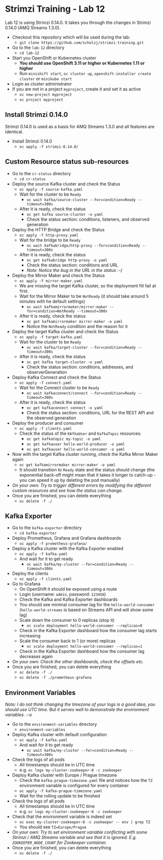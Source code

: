 # Strimzi Training - Lab 12

Lab 12 is using Strimzi 0.14.0. It takes you through the changes in Strimzi 0.14.0 (AMQ Streams 1.3.0).

* Checkout this repository which will be used during the lab:
  * `git clone https://github.com/scholzj/strimzi-training.git`
* Go to the `lab-12` directory
  * `cd lab-12`
* Start you OpenShift or Kubernetes cluster
  * **You should use OpenShift 3.11 or higher or Kubernetes 1.11 or higher**
  * Run `minishift start`, `oc cluster up`, `openshift-installer create cluster` or `minikube start`
* Login as cluster administrator
* If you are not in a project `myproject`, create it and set it as active
  * `oc new-project myproject`
  * `oc project myproject`

## Install Strimzi 0.14.0

Strimzi 0.14.0 is used as a basis for AMQ Streams 1.3.0 and all features are identical.

* Install Strimzi 0.14.0
  * `oc apply -f strimzi-0.14.0/`

## Custom Resource status sub-resources

* Go to the `cr-status` directory
  * `cd cr-status`
* Deploy the source Kafka cluster and check the Status
  * `oc apply -f source-kafka.yaml`
  * Wait for the cluster to be `Ready`
    * `oc wait kafka/source-cluster --for=condition=Ready --timeout=300s`
  * After it is ready, check the status
    * `oc get kafka source-cluster -o yaml`
    * Check the status section: conditions, listeners, and observed generation
* Deploy the HTTP Bridge and check the Status
  * `oc apply -f http-proxy.yaml`
  * Wait for the bridge to be `Ready`
    * `oc wait kafkabridge/http-proxy --for=condition=Ready --timeout=300s`
  * After it is ready, check the status
    * `oc get kafkabridge http-proxy -o yaml`
    * Check the status section: conditions and URL
    * _Note: Notice the bug in the URL in the status :-(_
* Deploy the Mirror Maker and check the Status
  * `oc apply -f mirror-maker.yaml`
  * We are missing the target Kafka cluster, so the deployment fill fail at first.
  * Wait for the Mirror Maker to be `NotReady` (it should take around 5 minutes with he default settings)
    * `oc wait kafkamirrormaker/mirror-maker --for=condition=NotReady --timeout=300s`
  * After it is ready, check the status
    * `oc get kafkamirrormaker mirror-maker -o yaml`
    * Notice the `NotReady` condition and the reason for it
* Deploy the target Kafka cluster and check the Status
  * `oc apply -f target-kafka.yaml`
  * Wait for the cluster to be `Ready`
    * `oc wait kafka/target-cluster --for=condition=Ready --timeout=300s`
  * After it is ready, check the status
    * `oc get kafka target-cluster -o yaml`
    * Check the status section: conditions, addresses, and observerGeneration
* Deploy Kafka Connect and check the Status
  * `oc apply -f connect.yaml`
  * Wait for the Connect cluster to be `Ready`
    * `oc wait kafkaconnect/connect --for=condition=Ready --timeout=300s`
  * After it is ready, check the status
    * `oc get kafkaconnect connect -o yaml`
    * Check the status section: conditions, URL for the REST API and the observed generation
* Deploy the producer and consumer
  * `oc apply -f clients.yaml`
  * Check the status of the `KAfkaUser` and `KafkaTopic` resources:
    * `oc get kafkatopic my-topic -o yaml`
    * `oc get kafkauser hello-world-producer -o yaml`
    * `oc get kafkauser hello-world-consumer -o yaml`
* Now with the target Kafka cluster running, check the Kafka Mirror Maker again
  * `oc get kafkamirrormaker mirror-maker -o yaml`
  * It should transition to `Ready` state and the status should change (the exponential back-off might mean that it takes it longer to catch-up - you can speed it up by deleting the pod manually)
* _On your own: Try to trigger different errors by modifying the different custom resources and see how the status can change._
* Once you are finished, you can delete everything
  * `oc delete -f ./`

## Kafka Exporter

* Go to the `kafka-exporter` directory
  * `cd kafka-exporter`
* Deploy Prometheus, Grafana and Grafana dashboards
  * `oc apply -f prometheus-grafana/`
* Deploy a Kafka cluster with the Kafka Exporter enabled
  * `oc apply -f kafka.yaml`
  * And wait for it to get ready
    * `oc wait kafka/my-cluster --for=condition=Ready --timeout=300s`
* Deploy the clients
  * `oc apply -f clients.yaml`
* Go to Grafana
  * On OpenShift it should be exposed using a route
  * Login (username: `admin`, password: `123456`)
  * Check the Kafka and Kafka Exporter dashboards
  * You should see minimal consumer lag for the `hello-world-consumer` (`hello-world-streams` is based on Streams API and will show some lag)
  * Scale down the consumer to 0 replicas (stop it)
    * `oc scale deployment hello-world-consumer --replicas=0`
  * Check in the Kafka Exporter dashboard how the consumer lag starts increasing
  * Scale the consumer back to 1 (or more) replicas
    * `oc scale deployment hello-world-consumer --replicas=1`
  * Check in the Kafka Exporter dashboard how the consumer lag decreases again
* _On your own: Check the other dashboards, check the offsets etc._
* Once you are finished, you can delete everything
  * `oc delete -f ./`
  * `oc delete -f ./prometheus-grafana`

## Environment Variables

_Note: I do not think changing the timezone of your logs is a good idea, you should use UTC time. But it serves well to demonstrate the environment variables. :-o_

* Go to the `environment-variables` directory
  * `environment-variables`
* Deploy Kafka cluster with default configuration
  * `oc apply -f kafka.yaml`
  * And wait for it to get ready
    * `oc wait kafka/my-cluster --for=condition=Ready --timeout=300s`
* Check the logs of all pods
  * All timestamps should be in UTC time
  * e.g. `oc logs my-cluster-zookeeper-0 -c zookeeper`
* Deploy Kafka cluster with Europe / Prague timezone
  * Check the `kafka-prague-timezone.yaml` file and notices how the `TZ` environment variable is configured for every container
  * `oc apply -f kafka-prague-timezone.yaml`
  * Wait for the rolling update to be finished
* Check the logs of all pods
  * All timestamps should be in UTC time
  * e.g. `oc logs my-cluster-zookeeper-0 -c zookeeper`
* Check that the environment variable is indeed set
  * `oc exec my-cluster-zookeeper-0 -c zookeeper -- env | grep TZ`
  * You should see `TZ=Europe/Prague`
* _On your own: Try to set environment variable conflicting with some Strimzi / AMQ Streams variable and see that it is ignored. E.g. `ZOOKEEPER_NODE_COUNT` for Zookeeper container._
* Once you are finished, you can delete everything
  * `oc delete -f ./`